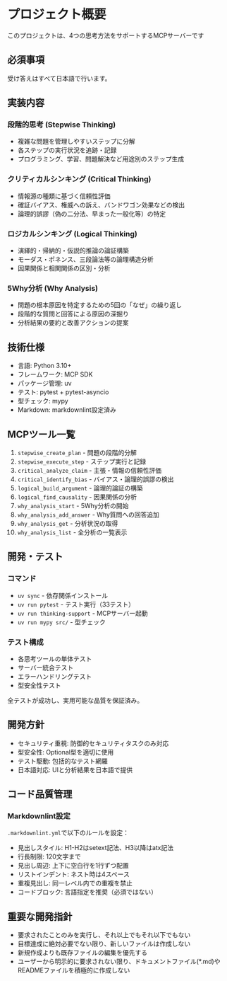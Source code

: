 プロジェクト概要
========================

このプロジェクトは、4つの思考方法をサポートするMCPサーバーです

必須事項
-------------------------

受け答えはすべて日本語で行います。

実装内容
-------------------------

### 段階的思考 (Stepwise Thinking)

- 複雑な問題を管理しやすいステップに分解
- 各ステップの実行状況を追跡・記録
- プログラミング、学習、問題解決など用途別のステップ生成

### クリティカルシンキング (Critical Thinking)

- 情報源の種類に基づく信頼性評価
- 確証バイアス、権威への訴え、バンドワゴン効果などの検出
- 論理的誤謬（偽の二分法、早まった一般化等）の特定

### ロジカルシンキング (Logical Thinking)

- 演繹的・帰納的・仮説的推論の論証構築
- モーダス・ポネンス、三段論法等の論理構造分析
- 因果関係と相関関係の区別・分析

### 5Why分析 (Why Analysis)

- 問題の根本原因を特定するための5回の「なぜ」の繰り返し
- 段階的な質問と回答による原因の深掘り
- 分析結果の要約と改善アクションの提案

技術仕様
-------------------------

- 言語: Python 3.10+
- フレームワーク: MCP SDK
- パッケージ管理: uv
- テスト: pytest + pytest-asyncio
- 型チェック: mypy
- Markdown: markdownlint設定済み

MCPツール一覧
-------------------------

1. `stepwise_create_plan` - 問題の段階的分解
2. `stepwise_execute_step` - ステップ実行と記録
3. `critical_analyze_claim` - 主張・情報の信頼性評価
4. `critical_identify_bias` - バイアス・論理的誤謬の検出
5. `logical_build_argument` - 論理的論証の構築
6. `logical_find_causality` - 因果関係の分析
7. `why_analysis_start` - 5Why分析の開始
8. `why_analysis_add_answer` - Why質問への回答追加
9. `why_analysis_get` - 分析状況の取得
10. `why_analysis_list` - 全分析の一覧表示

開発・テスト
-------------------------

### コマンド

- `uv sync` - 依存関係インストール
- `uv run pytest` - テスト実行（33テスト）
- `uv run thinking-support` - MCPサーバー起動
- `uv run mypy src/` - 型チェック

### テスト構成

- 各思考ツールの単体テスト
- サーバー統合テスト  
- エラーハンドリングテスト
- 型安全性テスト

全テストが成功し、実用可能な品質を保証済み。

開発方針
-------------------------

- セキュリティ重視: 防御的セキュリティタスクのみ対応
- 型安全性: Optional型を適切に使用
- テスト駆動: 包括的なテスト網羅
- 日本語対応: UIと分析結果を日本語で提供

コード品質管理
-------------------------

### Markdownlint設定

`.markdownlint.yml`で以下のルールを設定：

- 見出しスタイル: H1-H2はsetext記法、H3以降はatx記法
- 行長制限: 120文字まで
- 見出し周辺: 上下に空白行を1行ずつ配置
- リストインデント: ネスト時は4スペース
- 重複見出し: 同一レベル内での重複を禁止
- コードブロック: 言語指定を推奨（必須ではない）

重要な開発指針
-------------------------

- 要求されたことのみを実行し、それ以上でもそれ以下でもない
- 目標達成に絶対必要でない限り、新しいファイルは作成しない
- 新規作成よりも既存ファイルの編集を優先する
- ユーザーから明示的に要求されない限り、ドキュメントファイル(*.md)やREADMEファイルを積極的に作成しない

